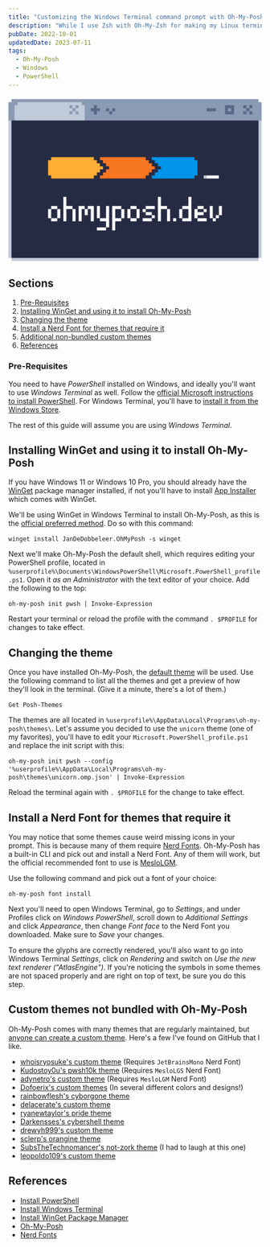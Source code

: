 ```yaml
---
title: "Customizing the Windows Terminal command prompt with Oh-My-Posh"
description: "While I use Zsh with Oh-My-Zsh for making my Linux terminal pretty, it's not available for Windows. Luckily it's brother from another mother Oh-My-Posh basically does the same thing for Windows Terminal and PowerShell."
pubDate: 2022-10-01
updatedDate: 2023-07-11
tags:
  - Oh-My-Posh
  - Windows
  - PowerShell
---
```


![Oh-My-Posh Logo.](../../img/oh-my-posh.png)

## Sections

1. [Pre-Requisites](#pre)
2. [Installing WinGet and using it to install Oh-My-Posh](#install)
3. [Changing the theme](#theme)
4. [Install a Nerd Font for themes that require it](#font)
5. [Additional non-bundled custom themes](#custom)
6. [References](#ref)

<div id='pre'/>

### Pre-Requisites

You need to have _PowerShell_ installed on Windows, and ideally you'll want to use _Windows Terminal_ as well. Follow the <a href="https://learn.microsoft.com/en-us/powershell/scripting/install/installing-powershell-on-windows?view=powerShell-7.2#msi" target="_blank">official Microsoft instructions to install PowerShell</a>. For Windows Terminal, you'll have to <a href="https://aka.ms/terminal" target="_blank">install it from the Windows Store</a>.

The rest of this guide will assume you are using <em>Windows Terminal</em>.

<div id='install'/>

## Installing WinGet and using it to install Oh-My-Posh

If you have Windows 11 or Windows 10 Pro, you should already have the <a href="https://learn.microsoft.com/en-us/windows/package-manager/winget" target="_blank">WinGet</a> package manager installed, if not you'll have to install <a href="https://www.microsoft.com/p/app-installer" target="_blank">App Installer</a> which comes with WinGet.

We'll be using WinGet in Windows Terminal to install Oh-My-Posh, as this is the <a href="https://ohmyposh.dev/docs/installation/windows" target="_blank">official preferred method</a>. Do so with this command:

```shell
winget install JanDeDobbeleer.OhMyPosh -s winget
```

Next we'll make Oh-My-Posh the default shell, which requires editing your PowerShell profile, located in `%userprofile%\Documents\WindowsPowerShell\Microsoft.PowerShell_profile.ps1`. Open it _as an Administrator_ with the text editor of your choice. Add the following to the top:

```shell
oh-my-posh init pwsh | Invoke-Expression
```

Restart your terminal or reload the profile with the command `. $PROFILE` for changes to take effect.

<div id='theme'/>

## Changing the theme

Once you have installed Oh-My-Posh, the <a href="https://github.com/JanDeDobbeleer/oh-my-posh/blob/main/themes/default.omp.json" target="_blank">default theme</a> will be used. Use the following command to list all the themes and get a preview of how they'll look in the terminal. (Give it a minute, there's a lot of them.)

```shell
Get Posh-Themes
```

The themes are all located in `%userprofile%\AppData\Local\Programs\oh-my-posh\themes\`. Let's assume you decided to use the `unicorn` theme (one of my favorites), you'll have to edit your `Microsoft.PowerShell_profile.ps1` and replace the init script with this:

```shell
oh-my-posh init pwsh --config '%userprofile%\AppData\Local\Programs\oh-my-posh\themes\unicorn.omp.json' | Invoke-Expression
```

Reload the terminal again with `. $PROFILE` for the change to take effect.

<div id='fonts'/>

## Install a Nerd Font for themes that require it

You may notice that some themes cause weird missing icons in your prompt. This is because many of them require <a href="https://nerdfonts.com" target="_blank">Nerd Fonts</a>. Oh-My-Posh has a built-in CLI and pick out and install a Nerd Font. Any of them will work, but the official recommended font to use is <a href="https://github.com/ryanoasis/nerd-fonts/releases/download/v3.0.2/Meslo.zip" target="_blank">MesloLGM</a>.

Use the following command and pick out a font of your choice:

```shell
oh-my-posh font install
```

Next you'll need to open Windows Terminal, go to _Settings_, and under Profiles click on _Windows PowerShell_, scroll down to _Additional Settings_ and click _Appearance_, then change _Font face_ to the Nerd Font you downloaded. Make sure to _Save_ your changes.

To ensure the glyphs are correctly rendered, you'll also want to go into Windows Terminal _Settings_, click on _Rendering_ and switch on _Use the new text renderer ("AtlasEngine")_. If you're noticing the symbols in some themes are not spaced properly and are right on top of text, be sure you do this step.

## Custom themes not bundled with Oh-My-Posh

Oh-My-Posh comes with many themes that are regularly maintained, but [anyone can create a custom theme](https://ohmyposh.dev/docs/configuration/overview). Here's a few I've found on GitHub that I like.

- [whoisryosuke's custom theme](https://gist.github.com/whoisryosuke/3b34892672a2a28e14f54dda80348b86) (Requires `JetBrainsMono` Nerd Font)
- [Kudostoy0u's pwsh10k theme](https://github.com/Kudostoy0u/pwsh10k) (Requires `MesloLGS` Nerd Font)
- [adynetro's custom theme](https://github.com/adynetro/posh) (Requires `MesloLGM` Nerd Font)
- [Dofoerix's custom themes](https://github.com/Dofoerix/Dfrx-Prompt-Theme) (In several different colors and designs!)
- [rainbowflesh's cyborgone theme](https://github.com/rainbowflesh/cyberposh-theme)
- [delacerate's custom theme](https://github.com/delacerate/theme-prompt/blob/main/delacerate.omp.json)
- [ryanewtaylor's pride theme](https://github.com/ryanewtaylor/oh-my-posh-themes)
- [Darkensses's cybershell theme](https://github.com/Darkensses/cybershell)
- [drewyh999's custom theme](https://github.com/drewyh999/oh-my-drewyh999)
- [sclerp's orangine theme](https://github.com/seclerp/orangine-theme)
- [SubsTheTechnomancer's not-zork theme](https://github.com/SubsTheTechnomancer/Omp-themes) (I had to laugh at this one)
- [leopoldo109's custom theme](https://github.com/leopoldo109/leopoldo-powershell)

<div id='ref'/>

## References

- <a href="https://learn.microsoft.com/en-us/powershell/scripting/install/installing-powershell-on-windows?view=powerShell-7.2#msi" target="_blank">Install PowerShell</a>
- <a href="https://aka.ms/terminal" target="_blank">Install Windows Terminal</a>
- <a href="https://learn.microsoft.com/en-us/windows/package-manager/winget" target="_blank">Install WinGet Package Manager</a>
- <a href="https://ohmyposh.dev" target="_blank">Oh-My-Posh</a>
- <a href="https://nerdfonts.com" target="_blank">Nerd Fonts</a>
